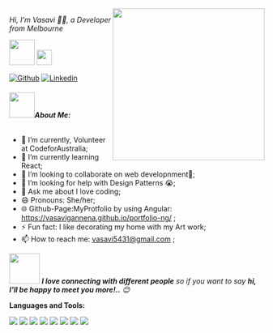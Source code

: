 <!--Github Profile -->
<img align='right' src="https://media.giphy.com/media/p4NLw3I4U0idi/source.gif" width="300">
<p><em>Hi, I'm Vasavi 🙏🏻, a Developer from Melbourne</em> </p>
<img src="https://media.giphy.com/media/12oufCB0MyZ1Go/giphy.gif" width="50">
<img src="https://media.giphy.com/media/WUlplcMpOCEmTGBtBW/giphy.gif" width="30"> 
<!-- </em></p> -->

<!-- Your badges
You can use the website to generate badges: https://shields.io/
-->

[![Github](https://img.shields.io/badge/-Github-000?style=flat&logo=Github&logoColor=white)](https://github.com/VasaviGannena)
[![Linkedin](https://img.shields.io/badge/-LinkedIn-blue?style=flat&logo=Linkedin&logoColor=white)](https://www.linkedin.com/in/vasavigannena/)

###### <img src="https://media.giphy.com/media/VgCDAzcKvsR6OM0uWg/giphy.gif" width="50">**About Me:**

- 🔭 I’m currently, Volunteer at CodeforAustralia;
- 🌱 I’m currently learning React;
- 👯 I’m looking to collaborate on web developnment🤝;
- 🤔 I’m looking for help with Design Patterns 😭;
- 💬 Ask me about I love coding;
- 😄 Pronouns: She/her;
- 🌐 Github-Page:MyProtfolio by using Angular: https://vasavigannena.github.io/portfolio-ng/ ;
- ⚡ Fun fact: I like decorating my home with my Art work;
- 📫 How to reach me: vasavi5431@gmail.com ;

<img src="https://media.giphy.com/media/LnQjpWaON8nhr21vNW/giphy.gif" width="60"> <em><b>I love connecting with different people</b> so if you want to say <b>hi, I'll be happy to meet you more!..</b> 😊</em>

**Languages and Tools:**

<code><img src="https://icongr.am/devicon/html5-original.svg?size=22&color=currentColor"></code>
<code><img src="https://icongr.am/devicon/css3-original.svg?size=22&color=currentColor"></code>
<code><img src="https://icongr.am/devicon/sass-original.svg?size=22&color=currentColor"></code>
<code><img src="https://icongr.am/devicon/mongodb-original-wordmark.svg?size=22&color=currentColor"></code>
<code><img src="https://icongr.am/devicon/react-original.svg?size=22&color=currentColor"></code>
<code><img src="https://icongr.am/devicon/nodejs-original.svg?size=22&color=currentColor"></code>
<code><img src="https://icongr.am/devicon/bootstrap-plain.svg?size=22&color=currentColor"></code>
<code><img src="https://icongr.am/devicon/git-original.svg?size=22&color=currentColor"></code>

